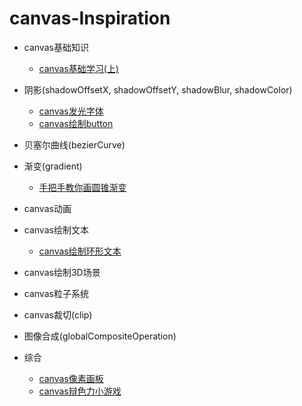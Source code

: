 # canvas-Inspiration

- canvas基础知识

    - [canvas基础学习(上)](/Base/canvas基础学习(上).md)

- 阴影(shadowOffsetX, shadowOffsetY, shadowBlur, shadowColor)

    - [canvas发光字体](/Shadow/canvas发光字体.md)
    - [canvas绘制button](/Shadow/canvas绘制button.md)

- 贝塞尔曲线(bezierCurve)

- 渐变(gradient)

	- [手把手教你画圆锥渐变](/Gradient/手把手教你画圆锥渐变.md)

- canvas动画

- canvas绘制文本

    - [canvas绘制环形文本](/Text/canvas绘制环形文本.md)

- canvas绘制3D场景

- canvas粒子系统

- canvas裁切(clip)

- 图像合成(globalCompositeOperation)

- 综合

    - [canvas像素画板](/Project/canvas像素画板.md)
    - [canvas辩色力小游戏](/Project/canvas辩色力小游戏.md)
